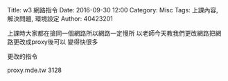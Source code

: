 Title: w3 網路指令
Date: 2016-09-30 12:00
Category: Misc
Tags: 上課內容, 解決問題, 環境設定
Author: 40423201

上課時大家都在搶同一個網路所以網路一定慢所
以老師今天教我們更改網路把網路更改成proxy後可以
變得快很多

更改的指令

proxy.mde.tw 3128